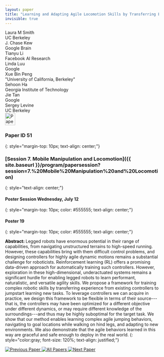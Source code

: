 ```yaml
---
layout: paper
title: "Learning and Adapting Agile Locomotion Skills by Transferring Experience"
invisible: true
---
```

<div class="paper-authors">
<div class="paper-author-box">
    <div class="paper-author-name">Laura M Smith</div>
    <div class="paper-author-uni">UC Berkeley</div>
</div>
<div class="paper-author-box">
    <div class="paper-author-name">J. Chase Kew</div>
    <div class="paper-author-uni">Google Brain</div>
</div>
<div class="paper-author-box">
    <div class="paper-author-name">Tianyu Li</div>
    <div class="paper-author-uni">Facebook AI Research</div>
</div>
<div class="paper-author-box">
    <div class="paper-author-name">Linda Luu</div>
    <div class="paper-author-uni">Google</div>
</div>
<div class="paper-author-box">
    <div class="paper-author-name">Xue Bin Peng</div>
    <div class="paper-author-uni">"University of California, Berkeley"</div>
</div>
<div class="paper-author-box">
    <div class="paper-author-name">Sehoon Ha</div>
    <div class="paper-author-uni">Georgia Institute of Technology</div>
</div>
<div class="paper-author-box">
    <div class="paper-author-name">Jie Tan</div>
    <div class="paper-author-uni">Google</div>
</div>
<div class="paper-author-box">
    <div class="paper-author-name">Sergey Levine</div>
    <div class="paper-author-uni">UC Berkeley</div>
</div>

</div><div class="paper-pdf">
<div> <a href="http://www.roboticsproceedings.org/rss19/p051.pdf"><img src="{{ site.baseurl }}/images/paper_link.png" alt="Paper Website" width = "33"  height = "40"/></a> </div>
</div>

### Paper ID 51
{: style="margin-top: 10px; text-align: center;"}

### [Session 7. Mobile Manipulation and Locomotion]({{ site.baseurl }}/program/papersession?session=7.%20Mobile%20Manipulation%20and%20Locomotion)
{: style="text-align: center;"}

#### Poster Session Wednesday, July 12
{: style="margin-top: 10px; color: #555555; text-align: center;"}

#### Poster 19
{: style="margin-top: 10px; color: #555555; text-align: center;"}

<b style="color: black;">Abstract: </b>Legged robots have enormous potential in their range of capabilities, from navigating unstructured terrains to high-speed running. However, these capabilities bring with them difficult control problems, and designing controllers for highly agile dynamic motions remains a substantial challenge for roboticists. Reinforcement learning (RL) offers a promising data-driven approach for automatically training such controllers. However, exploration in these high-dimensional, underactuated systems remains a significant hurdle for enabling legged robots to learn performant, naturalistic, and versatile agility skills. We propose a framework for training complex robotic skills by transferring experience from existing controllers to jumpstart learning new tasks. To leverage controllers we can acquire in practice, we design this framework to be flexible in terms of their source---that is, the controllers may have been optimized for a different objective under different dynamics, or may require different knowledge of the surroundings---and thus may be highly suboptimal for the target task. We show that our method enables learning complex agile jumping behaviors, navigating to goal locations while walking on hind legs, and adapting to new environments. We also demonstrate that the agile behaviors learned in this way are graceful and safe enough to deploy in the real world.
{: style="color:gray; font-size: 120%; text-align: justified;"}


<div class="paper-menu">
<a href="{{ site.baseurl }}/program/papers/050/"> <img src="{{ site.baseurl }}/images/previous_paper_icon.png" alt="Previous Paper" title="Previous Paper"/> </a>
<a href="{{ site.baseurl }}/program/papers"><img src="{{ site.baseurl }}/images/overview_icon.png" alt="All Papers" title="All Papers"/> </a>
<a href="{{ site.baseurl }}/program/papers/052/"> <img src="{{ site.baseurl }}/images/next_paper_icon.png" alt="Next Paper" title="Next Paper"/> </a>

</div>
